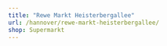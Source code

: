 ```yaml
---
title: "Rewe Markt Heisterbergallee"
url: /hannover/rewe-markt-heisterbergallee/
shop: Supermarkt
---
```


